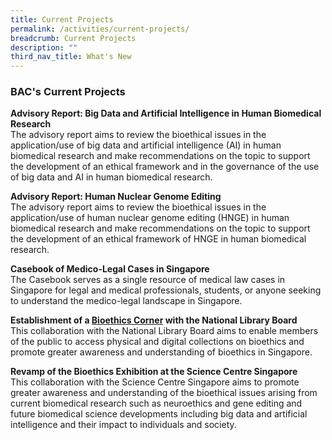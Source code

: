 ```yaml
---
title: Current Projects
permalink: /activities/current-projects/
breadcrumb: Current Projects
description: ""
third_nav_title: What's New
---
```

### BAC's Current Projects 


**Advisory Report: Big Data and Artificial Intelligence in Human Biomedical Research**<br>
The advisory report aims to review the bioethical issues in the application/use of big data and artificial intelligence (AI) in human biomedical research and make recommendations on the topic to support the development of an ethical framework and in the governance of the use of big data and AI in human biomedical research.

**Advisory Report: Human Nuclear Genome Editing**<br>
The advisory report aims to review the bioethical issues in the application/use of human nuclear genome editing (HNGE) in human biomedical research and make recommendations on the topic to support the development of an ethical framework of HNGE in human biomedical research.

**Casebook of Medico-Legal Cases in Singapore**<br>
The Casebook serves as a single resource of medical law cases in Singapore for legal and medical professionals, students, or anyone seeking to understand the medico-legal landscape in Singapore.

**Establishment of a <a href="https://www.bioethics-singapore.org/bioethicscorner/">Bioethics Corner</a> with the National Library Board**<br>
This collaboration with the National Library Board aims to enable members of the public to access physical and digital collections on bioethics and promote greater awareness and understanding of bioethics in Singapore.

**Revamp of the Bioethics Exhibition at the Science Centre Singapore**<br>
This collaboration with the Science Centre Singapore aims to promote greater awareness and understanding of the bioethical issues arising from current biomedical research such as neuroethics and gene editing and future biomedical science developments including big data and artificial intelligence and their impact to individuals and society.